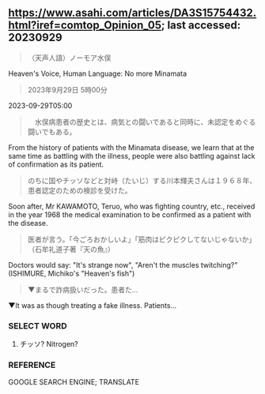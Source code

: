 ## https://www.asahi.com/articles/DA3S15754432.html?iref=comtop_Opinion_05; last accessed: 20230929

> （天声人語）ノーモア水俣

Heaven's Voice, Human Language: No more Minamata

> 2023年9月29日 5時00分

2023-09-29T05:00

>　水俣病患者の歴史とは、病気との闘いであると同時に、未認定をめぐる闘いでもある。

From the history of patients with the Minamata disease, we learn that at the same time as battling with the illness, people were also battling against lack of confirmation as its patient.

> のちに国やチッソなどと対峙（たいじ）する川本輝夫さんは１９６８年、患者認定のための検診を受けた。

Soon after, Mr KAWAMOTO, Teruo, who was fighting country, etc., received in the year 1968 the medical examination to be confirmed as a patient with the disease.

> 医者が言う。「今ごろおかしいよ」「筋肉はピクピクしてないじゃないか」（石牟礼道子著『天の魚』）

Doctors would say: "It's strange now", "Aren't the muscles twitching?" (ISHIMURE, Michiko's "Heaven's fish")

> ▼まるで詐病扱いだった。患者た…

▼It was as though treating a fake illness. Patients...

### SELECT WORD

1) チッソ? Nitrogen?

### REFERENCE

GOOGLE SEARCH ENGINE; TRANSLATE 
